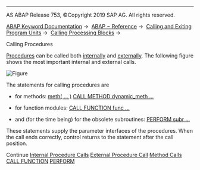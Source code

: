  

* * *

AS ABAP Release 753, ©Copyright 2019 SAP AG. All rights reserved.

[ABAP Keyword Documentation](javascript:call_link\('abenabap.htm'\)) →  [ABAP − Reference](javascript:call_link\('abenabap_reference.htm'\)) →  [Calling and Exiting Program Units](javascript:call_link\('abenabap_execution.htm'\)) →  [Calling Processing Blocks](javascript:call_link\('abencall_processing_blocks.htm'\)) → 

Calling Procedures

[Procedures](javascript:call_link\('abenprocedure_glosry.htm'\) "Glossary Entry") can be called both [internally](javascript:call_link\('abencall_procedures_intern.htm'\)) and [externally](javascript:call_link\('abencall_procedures_extern.htm'\)). The following figure shows the most important internal and external calls.

![Figure](abdoc_call_proc.gif)

The statements for calling procedures are

-   for methods:
    [meth( ... )](javascript:call_link\('abapcall_method_static_short.htm'\))
    [CALL METHOD dynamic\_meth ...](javascript:call_link\('abapcall_method_dynamic.htm'\))

-   for function modules:
    [CALL FUNCTION func ...](javascript:call_link\('abapcall_function.htm'\))

-   and (for the time being) for the obsolete subroutines:
    [PERFORM subr ...](javascript:call_link\('abapperform.htm'\))

These statements supply the parameter interfaces of the procedures. When the call ends correctly, control returns to the statement after the call position.

Continue
[Internal Procedure Calls](javascript:call_link\('abencall_procedures_intern.htm'\))
[External Procedure Call](javascript:call_link\('abencall_procedures_extern.htm'\))
[Method Calls](javascript:call_link\('abenmethod_calls.htm'\))
[CALL FUNCTION](javascript:call_link\('abapcall_function.htm'\))
[PERFORM](javascript:call_link\('abapperform.htm'\))